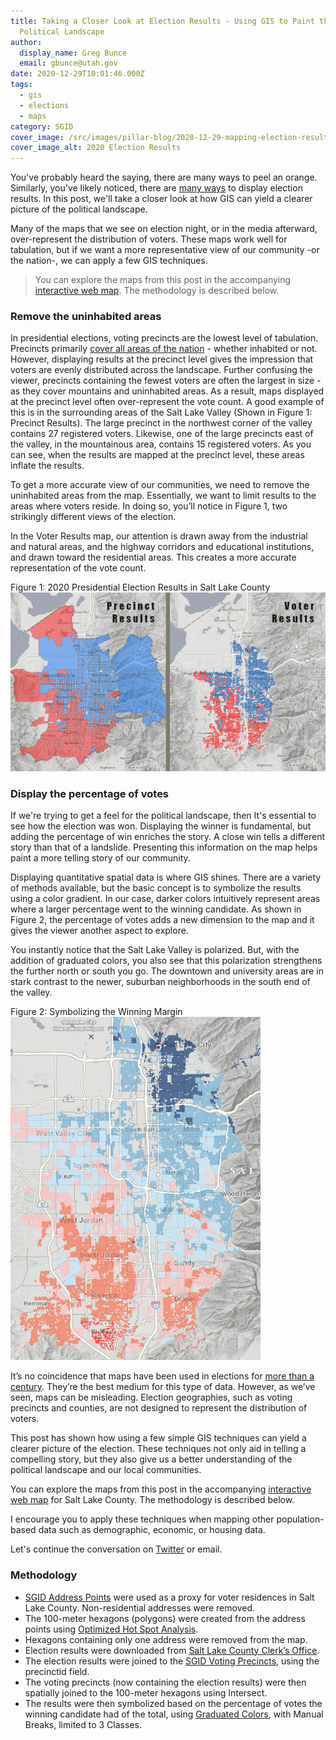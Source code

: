 ```yaml
---
title: Taking a Closer Look at Election Results - Using GIS to Paint the
  Political Landscape
author:
  display_name: Greg Bunce
  email: gbunce@utah.gov
date: 2020-12-29T10:01:46.000Z
tags:
  - gis
  - elections
  - maps
category: SGID
cover_image: /src/images/pillar-blog/2020-12-29-mapping-election-results/pres_elec_2020_results.png
cover_image_alt: 2020 Election Results
---
```


You've probably heard the saying, there are many ways to peel an orange. Similarly, you've likely noticed, there are [many ways](https://www.nytimes.com/interactive/2016/11/01/upshot/many-ways-to-map-election-results.html) to display election results. In this post, we'll take a closer look at how GIS can yield a clearer picture of the political landscape.

Many of the maps that we see on election night, or in the media afterward, over-represent the distribution of voters. These maps work well for tabulation, but if we want a more representative view of our community -or the nation-, we can apply a few GIS techniques.

> You can explore the maps from this post in the accompanying [interactive web map](https://utah.maps.arcgis.com/apps/webappviewer/index.html?id=8dbfe0d413af46b7920bf2303b175fbc). The methodology is described below.

### Remove the uninhabited areas

In presidential elections, voting precincts are the lowest level of tabulation. Precincts primarily [cover all areas of the nation](https://www.nytimes.com/interactive/2018/upshot/election-2016-voting-precinct-maps.html) - whether inhabited or not. However, displaying results at the precinct level gives the impression that voters are evenly distributed across the landscape. Further confusing the viewer, precincts containing the fewest voters are often the largest in size - as they cover mountains and uninhabited areas. As a result, maps displayed at the precinct level often over-represent the vote count. A good example of this is in the surrounding areas of the Salt Lake Valley (Shown in Figure 1: Precinct Results). The large precinct in the northwest corner of the valley contains 27 registered voters. Likewise, one of the large precincts east of the valley, in the mountainous area, contains 15 registered voters. As you can see, when the results are mapped at the precinct level, these areas inflate the results.

To get a more accurate view of our communities, we need to remove the uninhabited areas from the map. Essentially, we want to limit results to the areas where voters reside. In doing so, you’ll notice in Figure 1, two strikingly different views of the election.

In the Voter Results map, our attention is drawn away from the industrial and natural areas, and the highway corridors and educational institutions, and drawn toward the residential areas. This creates a more accurate representation of the vote count.

Figure 1: 2020 Presidential Election Results in Salt Lake County
![2020 Election Results](../../images/pillar-blog/2020-12-29-mapping-election-results/pres_elec_2020_results.png)

### Display the percentage of votes

If we're trying to get a feel for the political landscape, then It's essential to see how the election was won. Displaying the winner is fundamental, but adding the percentage of win enriches the story. A close win tells a different story than that of a landslide. Presenting this information on the map helps paint a more telling story of our community.

Displaying quantitative spatial data is where GIS shines. There are a variety of methods available, but the basic concept is to symbolize the results using a color gradient. In our case, darker colors intuitively represent areas where a larger percentage went to the winning candidate. As shown in Figure 2, the percentage of votes adds a new dimension to the map and it gives the viewer another aspect to explore.

You instantly notice that the Salt Lake Valley is polarized. But, with the addition of graduated colors, you also see that this polarization strengthens the further north or south you go. The downtown and university areas are in stark contrast to the newer, suburban neighborhoods in the south end of the valley.

Figure 2: Symbolizing the Winning Margin
![2020 Election Results Winning Margin](../../images/pillar-blog/2020-12-29-mapping-election-results/pres_elec_2020_results_gradient.png)

It’s no coincidence that maps have been used in elections for [more than a century](https://www.nationalgeographic.com/news/2016/10/united-states-election-map-history/). They’re the best medium for this type of data. However, as we’ve seen, maps can be misleading. Election geographies, such as voting precincts and counties, are not designed to represent the distribution of voters.

This post has shown how using a few simple GIS techniques can yield a clearer picture of the election. These techniques not only aid in telling a compelling story, but they also give us a better understanding of the political landscape and our local communities.

You can explore the maps from this post in the accompanying [interactive web map](https://utah.maps.arcgis.com/apps/webappviewer/index.html?id=8dbfe0d413af46b7920bf2303b175fbc) for Salt Lake County. The methodology is described below.

I encourage you to apply these techniques when mapping other population-based data such as demographic, economic, or housing data.

Let's continue the conversation on [Twitter](https://twitter.com/bunce_greg) or email.

### Methodology

- [SGID Address Points](https://opendata.gis.utah.gov/datasets/utah-address-points) were used as a proxy for voter residences in Salt Lake County. Non-residential addresses were removed.
- The 100-meter hexagons (polygons) were created from the address points using [Optimized Hot Spot Analysis](https://pro.arcgis.com/en/pro-app/latest/tool-reference/spatial-statistics/optimized-hot-spot-analysis.htm).
- Hexagons containing only one address were removed from the map.
- Election results were downloaded from [Salt Lake County Clerk’s Office](https://results.enr.clarityelections.com/UT/Salt_Lake/107137/Web02.264677/#/?undefined).
- The election results were joined to the [SGID Voting Precincts](https://opendata.gis.utah.gov/datasets/utah-vista-ballot-areas), using the precinctid field.
- The voting precincts (now containing the election results) were then spatially joined to the 100-meter hexagons using Intersect.
- The results were then symbolized based on the percentage of votes the winning candidate had of the total, using [Graduated Colors](https://pro.arcgis.com/en/pro-app/latest/help/mapping/layer-properties/graduated-colors.htm), with Manual Breaks, limited to 3 Classes.
